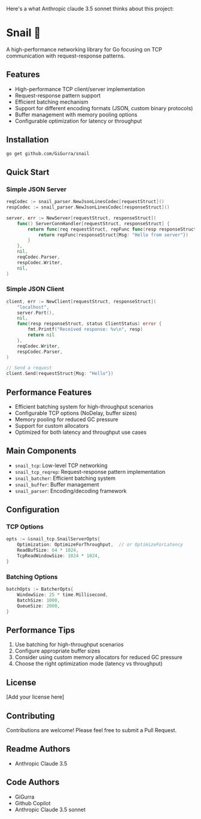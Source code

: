 Here's a what Anthropic claude 3.5 sonnet thinks about this project:

# Snail 🐌

A high-performance networking library for Go focusing on TCP communication with request-response patterns.

## Features

- High-performance TCP client/server implementation
- Request-response pattern support
- Efficient batching mechanism
- Support for different encoding formats (JSON, custom binary protocols)
- Buffer management with memory pooling options
- Configurable optimization for latency or throughput

## Installation

```bash
go get github.com/GiGurra/snail
```

## Quick Start

### Simple JSON Server

```go
reqCodec := snail_parser.NewJsonLinesCodec[requestStruct]()
respCodec := snail_parser.NewJsonLinesCodec[responseStruct]()

server, err := NewServer[requestStruct, responseStruct](
    func() ServerConnHandler[requestStruct, responseStruct] {
        return func(req requestStruct, repFunc func(resp responseStruct) error) error {
            return repFunc(responseStruct{Msg: "Hello from server"})
        }
    },
    nil,
    reqCodec.Parser,
    respCodec.Writer,
    nil,
)
```

### Simple JSON Client

```go
client, err := NewClient[requestStruct, responseStruct](
    "localhost",
    server.Port(),
    nil,
    func(resp responseStruct, status ClientStatus) error {
        fmt.Printf("Received response: %v\n", resp)
        return nil
    },
    reqCodec.Writer,
    respCodec.Parser,
)

// Send a request
client.Send(requestStruct{Msg: "Hello"})
```

## Performance Features

- Efficient batching system for high-throughput scenarios
- Configurable TCP options (NoDelay, buffer sizes)
- Memory pooling for reduced GC pressure
- Support for custom allocators
- Optimized for both latency and throughput use cases

## Main Components

- `snail_tcp`: Low-level TCP networking
- `snail_tcp_reqrep`: Request-response pattern implementation
- `snail_batcher`: Efficient batching system
- `snail_buffer`: Buffer management
- `snail_parser`: Encoding/decoding framework

## Configuration

### TCP Options

```go
opts := &snail_tcp.SnailServerOpts{
    Optimization: OptimizeForThroughput,  // or OptimizeForLatency
    ReadBufSize: 64 * 1024,
    TcpReadWindowSize: 1024 * 1024,
}
```

### Batching Options

```go
batchOpts := BatcherOpts{
    WindowSize: 25 * time.Millisecond,
    BatchSize: 1000,
    QueueSize: 2000,
}
```

## Performance Tips

1. Use batching for high-throughput scenarios
2. Configure appropriate buffer sizes
3. Consider using custom memory allocators for reduced GC pressure
4. Choose the right optimization mode (latency vs throughput)

## License

[Add your license here]

## Contributing

Contributions are welcome! Please feel free to submit a Pull Request.

## Readme  Authors
- Anthropic Claude 3.5

## Code Authors

- GiGurra
- Github Copilot
- Anthropic Claude 3.5 sonnet